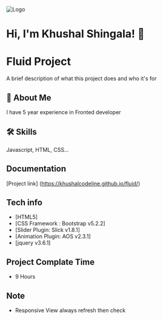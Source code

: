 
![Logo](https://khushalcodeline.github.io/fluid/img/logo-fluid_black.svg)


# Hi, I'm Khushal Shingala! 👋


# Fluid Project

A brief description of what this project does and who it's for


## 🚀 About Me
I have 5 year experience in Fronted developer 


## 🛠 Skills
Javascript, HTML, CSS...


## Documentation

[Project link] (https://khushalcodeline.github.io/fluid/)


## Tech info

 - [HTML5]
 - [CSS Framework : Bootstrap  v5.2.2]
 - [Slider Plugin: Slick v1.8.1]
 - [Animation Plugin: AOS v2.3.1]
 - [jquery v3.6.1]

 
## Project Complate Time

 - 9 Hours


 ## Note

 - Responsive View always refresh then check

